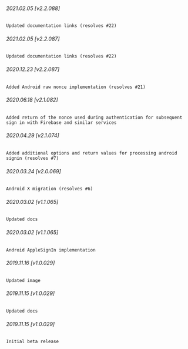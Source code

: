 

###### 2021.02.05 [v2.2.088]

```
Updated documentation links (resolves #22)
```


###### 2021.02.05 [v2.2.087]

```
Updated documentation links (resolves #22)
```


###### 2020.12.23 [v2.2.087]

```
Added Android raw nonce implementation (resolves #21)
```


###### 2020.06.18 [v2.1.082]

```
Added return of the nonce used during authentication for subsequent sign in with Firebase and similar services
```


###### 2020.04.29 [v2.1.074]

```
Added additional options and return values for processing android signin (resolves #7)
```


###### 2020.03.24 [v2.0.069]

```
Android X migration (resolves #6)
```


###### 2020.03.02 [v1.1.065]

```
Updated docs
```


###### 2020.03.02 [v1.1.065]

```
Android AppleSignIn implementation
```


###### 2019.11.16 [v1.0.029]

```
Updated image
```


###### 2019.11.15 [v1.0.029]

```
Updated docs
```


###### 2019.11.15 [v1.0.029]

```
Initial beta release
```
